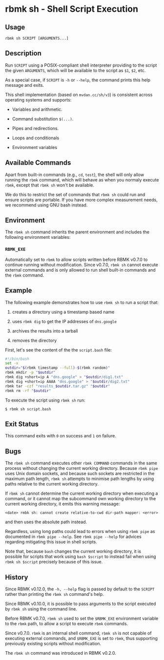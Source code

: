 
# rbmk sh - Shell Script Execution

## Usage

```
rbmk sh SCRIPT [ARGUMENTS...]
```

## Description

Run `SCRIPT` using a POSIX-compliant shell interpreter providing
to the script the given `ARGUMENTS`, which will be available to
the script as `$1`, `$2`, etc.

As a special case, if `SCRIPT` is `-h` or `--help`, the command
prints this help message and exits.

This shell implementation (based on `mvdan.cc/sh/v3`) is consistent
across operating systems and supports:

- Variables and arithmetic.

- Command substitution `$(...)`.

- Pipes and redirections.

- Loops and conditionals

- Environment variables

## Available Commands

Apart from built-in commands (e.g., `cd`, `test`), the shell will
only allow running the `rbmk` command, which will behave as when you
normaly execute `rbmk`, except that `rbmk sh` won't be available.

We do this to restrict the set of commands that `rbmk sh` could run
and ensure scripts are portable. If you have more complex measurement
needs, we recommend using GNU bash instead.

## Environment

The `rbmk sh` command inherits the parent environment and includes the
following environment variables:

### `RBMK_EXE`

Automatically set to `rbmk` to allow scripts written before RBMK
v0.7.0 to continue running without modification. Since v0.7.0, `rbmk sh`
cannot execute external commands and is only allowed to run shell
built-in commands and the `rbmk` command.

## Example

The following example demonstrates how to use `rbmk sh` to run a script that:

1. creates a directory using a timestamp based name

2. uses `rbmk dig` to get the IP addresses of `dns.google`

3. archives the results into a tarball

4. removes the directory

First, let's see the content of the the `script.bash` file:

```sh
#!/bin/bash
set -x
outdir="$(rbmk timestamp --full)-$(rbmk random)"
rbmk mkdir -p "$outdir"
rbmk dig +short=ip A "dns.google" > "$outdir/dig1.txt"
rbmk dig +short=ip AAAA "dns.google" > "$outdir/dig2.txt"
rbmk tar -czf "results_$outdir.tar.gz" "$outdir"
rbmk rm -rf "$outdir"
```

To execute the script using `rbmk sh` run:

```
$ rbmk sh script.bash
```

## Exit Status

This command exits with `0` on success and `1` on failure.

## Bugs

The `rbmk sh` command executes other `rbmk COMMAND` commands in the same
process without changing the current working directory. Because `rbmk pipe`
uses Unix domain sockets, and because such sockets are restricted in the
maximum path length, `rbmk sh` attempts to minimise path lengths by using
paths relative to the current working directory.

If `rbmk sh` cannot determine the current working directory when executing
a command, or it cannot map the subcommand own working directory to the
current working directory, it emits this warning message:

```
<date> rmbk sh: cannot create relative-to-cwd dir-path mapper: <error>
```

and then uses the absolute path instead.

Regardless, using long paths could lead to errors when using `rbmk pipe`
as documented in `rbmk pipe --help`. See `rbmk pipe --help` for advices
regarding mitigating this issue in shell scripts.

Note that, because `bash` changes the current working directory, it is
possible for scripts that work using `bash $script` to instead fail when
using `rbmk sh $script` precisely because of this issue.

## History

Since RBMK v0.12.0, the `-h, --help` flag is passed by default to the
`SCRIPT` rather than printing the `rbmk sh` command's help.

Since RBMK v0.10.0, it is possible to pass arguments to the script
executed by `rbmk sh` using the command line.

Before RBMK v0.7.0, `rbmk sh` used to set the `$RBMK_EXE` environment
variable to the `rbmk` path, to allow a script to execute `rbmk` commands.

Since v0.7.0. `rbmk` is an internal shell command, `rbmk sh` is not capable
of executing external commands, and `$RBMK_EXE` is set to `rbmk`, thus
supporting previously existing scripts without modification.

The `rbmk sh` command was introduced in RBMK v0.2.0.
